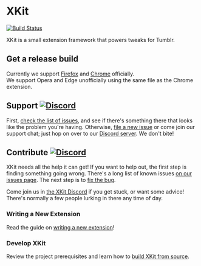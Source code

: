 # XKit

[![Build Status](https://travis-ci.org/new-xkit/XKit.svg?branch=master)](https://travis-ci.org/new-xkit/XKit)

XKit is a small extension framework that powers tweaks for Tumblr.

## Get a release build
Currently we support [Firefox](https://new-xkit-extension.tumblr.com/firefox) and [Chrome](https://new-xkit-extension.tumblr.com/chrome) officially.  
We support Opera and Edge unofficially using the same file as the Chrome extension.

## Support [![Discord](https://img.shields.io/badge/discord-join_support_chat-7289DA.svg)](https://new-xkit-extension.tumblr.com/discord-support)

First, [check the list of issues](https://github.com/new-xkit/XKit/issues), and see if there's something there that looks like the problem you're having. Otherwise, [file a new issue](https://github.com/new-xkit/XKit/issues) or come join our support chat; just hop on over to our [Discord server](https://new-xkit-extension.tumblr.com/discord-support). We don't bite!

## Contribute [![Discord](https://img.shields.io/badge/discord-join_developer_chat-7289DA.svg)](https://new-xkit-extension.tumblr.com/discord)
XKit needs all the help it can get! If you want to help out, the first step is
finding something going wrong. There's a long list of known issues
[on our issues page](https://github.com/new-xkit/XKit/issues). The next step is to
[fix the bug](https://github.com/new-xkit/XKit/wiki/Fixing-a-bug).

Come join us in [the XKit Discord](https://new-xkit-extension.tumblr.com/discord) if you get stuck, or want some advice! There's normally a few people lurking in there any time of day.

### Writing a New Extension
Read the guide on [writing a new extension](./docs/extensions/Writing-a-New-Extension.md)!

### Develop XKit
Review the project prerequisites and learn how to [build XKit from source](./docs/contributing/Build-XKit.md).

